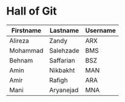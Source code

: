 # Hall of Git

| Firstname | Lastname | Username |
| ----------- | ----------- | ----------- |
| Alireza  | Zandy     | ARX |
| Mohammad | Salehzade | BMS |
| Behnam   | Saffarian | BSZ |
| Amin | Nikbakht | MAN |
| Amir     | Rafigh    | ARA |
| Mani | Aryanejad | MNA |

